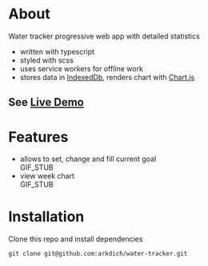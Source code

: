 # About
Water tracker progressive web app with detailed statistics

- written with typescript
- styled with scss
- uses service workers for offline work
- stores data in [IndexedDb](https://github.com/dexie/Dexie.js), renders chart with [Chart.js](https://github.com/chartjs/Chart.js)


## See [Live Demo](https://arkdich.github.io/water-tracker/)

# Features
- allows to set, change and fill current goal<br>
  GIF_STUB
- view week chart<br>
  GIF_STUB
  
 # Installation
 Clone this repo and install dependencies 
 ```
 git clone git@github.com:arkdich/water-tracker.git
 ```

